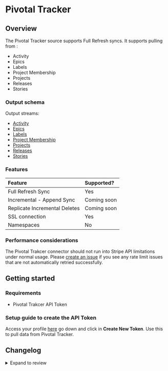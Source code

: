 # Pivotal Tracker

## Overview

The Pivotal Tracker source supports Full Refresh syncs. It supports pulling from :

- Activity
- Epics
- Labels
- Project Membership
- Projects
- Releases
- Stories

### Output schema

Output streams:

- [Activity](https://www.pivotaltracker.com/help/api/rest/v5#Activity)
- [Epics](https://www.pivotaltracker.com/help/api/rest/v5#Epics)
- [Labels](https://www.pivotaltracker.com/help/api/rest/v5#Labels)
- [Project Membership](https://www.pivotaltracker.com/help/api/rest/v5#Project_Memberships)
- [Projects](https://www.pivotaltracker.com/help/api/rest/v5#Projects)
- [Releases](https://www.pivotaltracker.com/help/api/rest/v5#Releases)
- [Stories](https://www.pivotaltracker.com/help/api/rest/v5#Stories)

### Features

| Feature                       | Supported?  |
| :---------------------------- | :---------- |
| Full Refresh Sync             | Yes         |
| Incremental - Append Sync     | Coming soon |
| Replicate Incremental Deletes | Coming soon |
| SSL connection                | Yes         |
| Namespaces                    | No          |

### Performance considerations

The Pivotal Trakcer connector should not run into Stripe API limitations under normal usage. Please [create an issue](https://github.com/airbytehq/airbyte/issues) if you see any rate limit issues that are not automatically retried successfully.

## Getting started

### Requirements

- Pivotal Trakcer API Token

### Setup guide to create the API Token

Access your profile [here](https://www.pivotaltracker.com/profile) go down and click in **Create New Token**.
Use this to pull data from Pivotal Tracker.

## Changelog

<details>
  <summary>Expand to review</summary>

| Version | Date       | Pull Request                                             | Subject         |
| :------ | :--------- | :------------------------------------------------------- | :-------------- |
| 0.3.18 | 2025-04-12 | [57897](https://github.com/airbytehq/airbyte/pull/57897) | Update dependencies |
| 0.3.17 | 2025-04-05 | [57345](https://github.com/airbytehq/airbyte/pull/57345) | Update dependencies |
| 0.3.16 | 2025-03-29 | [56781](https://github.com/airbytehq/airbyte/pull/56781) | Update dependencies |
| 0.3.15 | 2025-03-22 | [56210](https://github.com/airbytehq/airbyte/pull/56210) | Update dependencies |
| 0.3.14 | 2025-03-08 | [55521](https://github.com/airbytehq/airbyte/pull/55521) | Update dependencies |
| 0.3.13 | 2025-03-01 | [54613](https://github.com/airbytehq/airbyte/pull/54613) | Update dependencies |
| 0.3.12 | 2025-02-15 | [54020](https://github.com/airbytehq/airbyte/pull/54020) | Update dependencies |
| 0.3.11 | 2025-02-08 | [53468](https://github.com/airbytehq/airbyte/pull/53468) | Update dependencies |
| 0.3.10 | 2025-02-01 | [52985](https://github.com/airbytehq/airbyte/pull/52985) | Update dependencies |
| 0.3.9 | 2025-01-25 | [52479](https://github.com/airbytehq/airbyte/pull/52479) | Update dependencies |
| 0.3.8 | 2025-01-18 | [51850](https://github.com/airbytehq/airbyte/pull/51850) | Update dependencies |
| 0.3.7 | 2025-01-11 | [51348](https://github.com/airbytehq/airbyte/pull/51348) | Update dependencies |
| 0.3.6 | 2024-12-28 | [50737](https://github.com/airbytehq/airbyte/pull/50737) | Update dependencies |
| 0.3.5 | 2024-12-21 | [50277](https://github.com/airbytehq/airbyte/pull/50277) | Update dependencies |
| 0.3.4 | 2024-12-14 | [49730](https://github.com/airbytehq/airbyte/pull/49730) | Update dependencies |
| 0.3.3 | 2024-12-12 | [49047](https://github.com/airbytehq/airbyte/pull/49047) | Update dependencies |
| 0.3.2 | 2024-10-29 | [47679](https://github.com/airbytehq/airbyte/pull/47679) | Update dependencies |
| 0.3.1 | 2024-08-16 | [44196](https://github.com/airbytehq/airbyte/pull/44196) | Bump source-declarative-manifest version |
| 0.3.0 | 2024-08-14 | [44087](https://github.com/airbytehq/airbyte/pull/44087) | Refactor connector to manifest-only format |
| 0.2.12 | 2024-08-12 | [43849](https://github.com/airbytehq/airbyte/pull/43849) | Update dependencies |
| 0.2.11 | 2024-08-10 | [43506](https://github.com/airbytehq/airbyte/pull/43506) | Update dependencies |
| 0.2.10 | 2024-08-03 | [43223](https://github.com/airbytehq/airbyte/pull/43223) | Update dependencies |
| 0.2.9 | 2024-07-27 | [42784](https://github.com/airbytehq/airbyte/pull/42784) | Update dependencies |
| 0.2.8 | 2024-07-20 | [42199](https://github.com/airbytehq/airbyte/pull/42199) | Update dependencies |
| 0.2.7 | 2024-07-13 | [41772](https://github.com/airbytehq/airbyte/pull/41772) | Update dependencies |
| 0.2.6 | 2024-07-10 | [41595](https://github.com/airbytehq/airbyte/pull/41595) | Update dependencies |
| 0.2.5 | 2024-07-09 | [41139](https://github.com/airbytehq/airbyte/pull/41139) | Update dependencies |
| 0.2.4 | 2024-07-06 | [40964](https://github.com/airbytehq/airbyte/pull/40964) | Update dependencies |
| 0.2.3 | 2024-06-25 | [40472](https://github.com/airbytehq/airbyte/pull/40472) | Update dependencies |
| 0.2.2 | 2024-06-22 | [40036](https://github.com/airbytehq/airbyte/pull/40036) | Update dependencies |
| 0.2.1 | 2024-06-04 | [39071](https://github.com/airbytehq/airbyte/pull/39071) | [autopull] Upgrade base image to v1.2.1 |
| 0.2.0 | 2024-04-01 | [36499](https://github.com/airbytehq/airbyte/pull/36499) | Migrate to low code |
| 0.1.1 | 2023-10-25 | [11060](https://github.com/airbytehq/airbyte/pull/11060) | Fix schema and check connection |
| 0.1.0 | 2022-04-04 | [11060](https://github.com/airbytehq/airbyte/pull/11060) | Initial Release |


</details>

